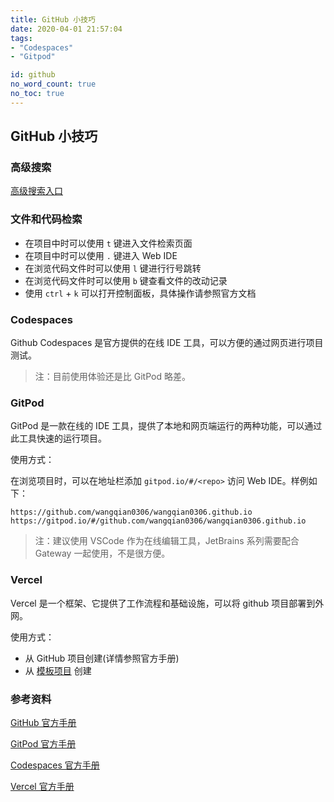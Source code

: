 ```yaml
---
title: GitHub 小技巧
date: 2020-04-01 21:57:04
tags: 
- "Codespaces"
- "Gitpod"

id: github
no_word_count: true
no_toc: true
---
```


## GitHub 小技巧

### 高级搜索

[高级搜索入口](https://github.com/search/advanced)

### 文件和代码检索

- 在项目中时可以使用 `t` 键进入文件检索页面
- 在项目中时可以使用 `.` 键进入 Web IDE
- 在浏览代码文件时可以使用 `l` 键进行行号跳转
- 在浏览代码文件时可以使用 `b` 键查看文件的改动记录
- 使用 `ctrl` + `k` 可以打开控制面板，具体操作请参照官方文档

### Codespaces

Github Codespaces 是官方提供的在线 IDE 工具，可以方便的通过网页进行项目测试。

> 注：目前使用体验还是比 GitPod 略差。

### GitPod 

GitPod 是一款在线的 IDE 工具，提供了本地和网页端运行的两种功能，可以通过此工具快速的运行项目。

使用方式：

在浏览项目时，可以在地址栏添加 `gitpod.io/#/<repo>` 访问 Web IDE。样例如下：

```text
https://github.com/wangqian0306/wangqian0306.github.io
https://gitpod.io/#/github.com/wangqian0306/wangqian0306.github.io
```

> 注：建议使用 VSCode 作为在线编辑工具，JetBrains 系列需要配合 Gateway 一起使用，不是很方便。

### Vercel

Vercel 是一个框架、它提供了工作流程和基础设施，可以将 github 项目部署到外网。

使用方式：

- 从 GitHub 项目创建(详情参照官方手册)
- 从 [模板项目](https://vercel.com/new/templates) 创建

### 参考资料

[GitHub 官方手册](https://docs.github.com/cn)

[GitPod 官方手册](https://www.gitpod.io/docs)

[Codespaces 官方手册](https://docs.github.com/en/codespaces)

[Vercel 官方手册](https://vercel.com/docs)
